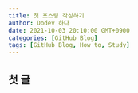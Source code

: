 ```yaml
---
title: 첫 포스팅 작성하기
author: Dodev 하다
date: 2021-10-03 20:10:00 GMT+0900
categories: [GitHub Blog]
tags: [GitHub Blog, How to, Study]
---
```

## 첫 글
